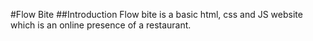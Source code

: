 #Flow Bite 
##Introduction 
Flow bite is a basic html, css and JS website which is an online presence of a restaurant.

